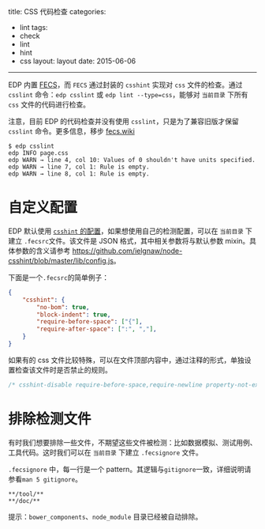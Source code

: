 title: CSS 代码检查
categories:
- lint
tags:
-  check
-  lint
-  hint
-  css
layout:
    layout
date:
    2015-06-06
---

EDP 内置 [FECS](https://github.com/ecomfe/fecs)，而 `FECS` 通过封装的 `csshint` 实现对 `css` 文件的检查。通过 `csslint` 命令：`edp csslint` 或 `edp lint --type=css`，能够对 `当前目录` 下所有 `css` 文件的代码进行检查。

注意，目前 EDP 的代码检查并没有使用 `csslint`，只是为了兼容旧版才保留 `csslint` 命令。更多信息，移步 [fecs.wiki](https://github.com/ecomfe/fecs/wiki)

```
$ edp csslint
edp INFO page.css
edp WARN → line 4, col 10: Values of 0 shouldn't have units specified.
edp WARN → line 7, col 1: Rule is empty.
edp WARN → line 8, col 1: Rule is empty.
```

# 自定义配置

EDP 默认使用 [`csshint` 的配置](https://github.com/ecomfe/fecs/blob/master/lib/css/csshint.json)，如果想使用自己的检测配置，可以在 `当前目录` 下建立 `.fecsrc`文件。该文件是 JSON 格式，其中相关参数将与默认参数 mixin。具体参数的含义请参考 <https://github.com/ielgnaw/node-csshint/blob/master/lib/config.js>。

下面是一个`.fecsrc`的简单例子：

```json
{
    "csshint": {
        "no-bom": true,
        "block-indent": true,
        "require-before-space": ["{"],
        "require-after-space": [":", ","],
    }
}
```

如果有的 css 文件比较特殊，可以在文件顶部内容中，通过注释的形式，单独设置检查该文件时是否禁止的规则。

```css
/* csshint-disable require-before-space,require-newline property-not-existed*/
```

# 排除检测文件

有时我们想要排除一些文件，不期望这些文件被检测：比如数据模拟、测试用例、工具代码。这时我们可以在 `当前目录` 下建立 `.fecsignore` 文件。

`.fecsignore` 中，每一行是一个 pattern。其逻辑与`gitignore`一致，详细说明请参看`man 5 gitignore`。

```
**/tool/**
**/doc/**
```

提示：`bower_components`、`node_module` 目录已经被自动排除。

